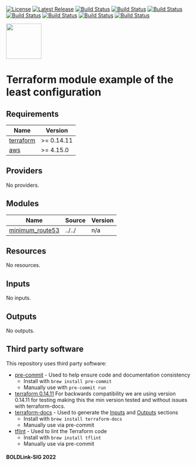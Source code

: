 [![License](https://img.shields.io/badge/License-Apache-blue.svg)](https://github.com/boldlink/terraform-aws-route53/blob/main/LICENSE)
[![Latest Release](https://img.shields.io/github/release/boldlink/terraform-aws-route53.svg)](https://github.com/boldlink/terraform-aws-route53/releases/latest)
[![Build Status](https://github.com/boldlink/terraform-aws-route53/actions/workflows/update.yaml/badge.svg)](https://github.com/boldlink/terraform-aws-route53/actions)
[![Build Status](https://github.com/boldlink/terraform-aws-route53/actions/workflows/release.yaml/badge.svg)](https://github.com/boldlink/terraform-aws-route53/actions)
[![Build Status](https://github.com/boldlink/terraform-aws-route53/actions/workflows/pre-commit.yaml/badge.svg)](https://github.com/boldlink/terraform-aws-route53/actions)
[![Build Status](https://github.com/boldlink/terraform-aws-route53/actions/workflows/pr-labeler.yaml/badge.svg)](https://github.com/boldlink/terraform-aws-route53/actions)
[![Build Status](https://github.com/boldlink/terraform-aws-route53/actions/workflows/module-examples-tests.yaml/badge.svg)](https://github.com/boldlink/terraform-aws-route53/actions)
[![Build Status](https://github.com/boldlink/terraform-aws-route53/actions/workflows/checkov.yaml/badge.svg)](https://github.com/boldlink/terraform-aws-route53/actions)
[![Build Status](https://github.com/boldlink/terraform-aws-route53/actions/workflows/auto-badge.yaml/badge.svg)](https://github.com/boldlink/terraform-aws-route53/actions)

[<img src="https://avatars.githubusercontent.com/u/25388280?s=200&v=4" width="96"/>](https://boldlink.io)

# Terraform module example of the least configuration

<!-- BEGINNING OF PRE-COMMIT-TERRAFORM DOCS HOOK -->
## Requirements

| Name | Version |
|------|---------|
| <a name="requirement_terraform"></a> [terraform](#requirement\_terraform) | >= 0.14.11 |
| <a name="requirement_aws"></a> [aws](#requirement\_aws) | >= 4.15.0 |

## Providers

No providers.

## Modules

| Name | Source | Version |
|------|--------|---------|
| <a name="module_minimum_route53"></a> [minimum\_route53](#module\_minimum\_route53) | ../../ | n/a |

## Resources

No resources.

## Inputs

No inputs.

## Outputs

No outputs.
<!-- END OF PRE-COMMIT-TERRAFORM DOCS HOOK -->

## Third party software
This repository uses third party software:
* [pre-commit](https://pre-commit.com/) - Used to help ensure code and documentation consistency
  * Install with `brew install pre-commit`
  * Manually use with `pre-commit run`
* [terraform 0.14.11](https://releases.hashicorp.com/terraform/0.14.11/) For backwards compatibility we are using version 0.14.11 for testing making this the min version tested and without issues with terraform-docs.
* [terraform-docs](https://github.com/segmentio/terraform-docs) - Used to generate the [Inputs](#Inputs) and [Outputs](#Outputs) sections
  * Install with `brew install terraform-docs`
  * Manually use via pre-commit
* [tflint](https://github.com/terraform-linters/tflint) - Used to lint the Terraform code
  * Install with `brew install tflint`
  * Manually use via pre-commit

#### BOLDLink-SIG 2022
